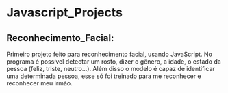 # Javascript_Projects

## Reconhecimento_Facial:
Primeiro projeto feito para reconhecimento facial, usando JavaScript. No programa é possível detectar um rosto, dizer o gênero, a idade, o estado da pessoa (feliz, triste, neutro...). Além disso o modelo é capaz de identificar uma determinada pessoa, esse só foi treinado para me reconhecer e reconhecer meu irmão.
